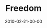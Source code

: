 ---
layout: message
category: message
series: "Free"
title: "Freedom"
date: 2010-02-21-00-00
message_id: 605
audio: "http://s3.amazonaws.com/crossroadsaudiomessages/FREE1.mp3"
audio-duration: "31:11"
description: "Brian Tome discusses how freedom is real and is available to each of us."
video: "https://s3.amazonaws.com/crossroadsvideomessages/FREE1.mp4"
video-duration: "31:11"
video-image: "http://s3.amazonaws.com/crossroads-media/images/legacy/content/FREE1-still.jpg"
program: "http://s3.amazonaws.com/crossroads-media/media/legacy/documents/02_20-21_10Program.pdf"
flag: "N"
---